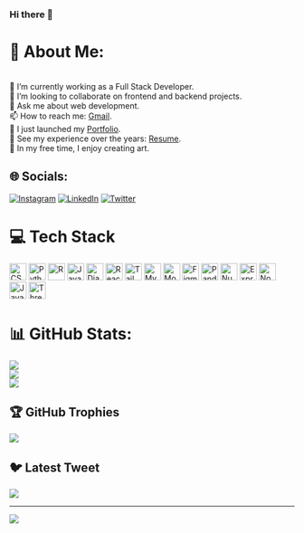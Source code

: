 ### Hi there 👋

<!--
**Lakkireddygarisai/Lakkireddygarisai** is a ✨ _special_ ✨ repository because its `README.md` (this file) appears on your GitHub profile.

Here are some ideas to get you started:

- 🔭 I’m currently working on ...
- 🌱 I’m currently learning ...
- 👯 I’m looking to collaborate on ...
- 🤔 I’m looking for help with ...
- 💬 Ask me about ...
- 📫 How to reach me: ...
- 😄 Pronouns: ...
- ⚡ Fun fact: ...
-->
# 💫 About Me:
<br>🔭 I’m currently working as a Full Stack Developer.<br>👯 I’m looking to collaborate on frontend and backend projects.<br>💬 Ask me about web development.<br>📫 How to reach me: [Gmail](mailto:sairamsairamvivek@gmail.com).<br>🔭 I just launched my [Portfolio](https://sairamlakkireddy.netlify.app/).<br>💼 See my experience over the years: [Resume](https://drive.google.com/drive/u/0/my-drive).<br>🎨 In my free time, I enjoy creating art.<br>


## 🌐 Socials:
[![Instagram](https://img.shields.io/badge/Instagram-%23E4405F.svg?logo=Instagram&logoColor=white)](https://instagram.com/https://www.instagram.com/sai_single1/) [![LinkedIn](https://img.shields.io/badge/LinkedIn-%230077B5.svg?logo=linkedin&logoColor=white)](https://linkedin.com/in/https://www.linkedin.com/in/sairam-lakkireddy/) [![Twitter](https://img.shields.io/badge/Twitter-%231DA1F2.svg?logo=Twitter&logoColor=white)](https://twitter.com/https://twitter.com/sairam12312) 

# 💻 Tech Stack
<img src="https://simpleicons.org/icons/css3.svg" alt="CSS3" width="30" height="30">
<img src="https://simpleicons.org/icons/python.svg" alt="Python" width="30" height="30">
<img src="https://simpleicons.org/icons/r.svg" alt="R" width="30" height="30">
<img src="https://simpleicons.org/icons/javascript.svg" alt="JavaScript" width="30" height="30">
<img src="https://simpleicons.org/icons/django.svg" alt="Django" width="30" height="30">
<img src="https://simpleicons.org/icons/react.svg" alt="React" width="30" height="30">
<img src="https://simpleicons.org/icons/tailwindcss.svg" alt="TailwindCSS" width="30" height="30">
<img src="https://simpleicons.org/icons/mysql.svg" alt="MySQL" width="30" height="30">
<img src="https://simpleicons.org/icons/mongodb.svg" alt="MongoDB" width="30" height="30">
<img src="https://simpleicons.org/icons/figma.svg" alt="Figma" width="30" height="30">
<img src="https://simpleicons.org/icons/pandas.svg" alt="Pandas" width="30" height="30">
<img src="https://simpleicons.org/icons/numpy.svg" alt="NumPy" width="30" height="30">
<img src="https://simpleicons.org/icons/express.svg" alt="Express.js" width="30" height="30">
<img src="https://simpleicons.org/icons/node-dot-js.svg" alt="Node.js" width="30" height="30">
<img src="https://simpleicons.org/icons/java.svg" alt="Java" width="30" height="30">
<img src="https://simpleicons.org/icons/three-dot-js.svg" alt="Three.js" width="30" height="30">






# 📊 GitHub Stats:
![](https://github-readme-stats.vercel.app/api?username=Lakkireddygarisai&theme=default&hide_border=false&include_all_commits=true&count_private=true)<br/>
![](https://github-readme-streak-stats.herokuapp.com/?user=Lakkireddygarisai&theme=default&hide_border=false)<br/>
![](https://github-readme-stats.vercel.app/api/top-langs/?username=Lakkireddygarisai&theme=default&hide_border=false&include_all_commits=true&count_private=true&layout=compact)

## 🏆 GitHub Trophies
![](https://github-profile-trophy.vercel.app/?username=Lakkireddygarisai&theme=radical&no-frame=true&no-bg=false&margin-w=4)

## 🐦 Latest Tweet
[![](https://gtce.itsvg.in/api?username=https://twitter.com/sairam12312)](https://github.com/VishwaGauravIn/github-twitter-card-embed)

---
[![](https://visitcount.itsvg.in/api?id=Lakkireddygarisai&icon=0&color=0)](https://visitcount.itsvg.in)

<!-- Proudly created with GPRM ( https://gprm.itsvg.in ) -->
